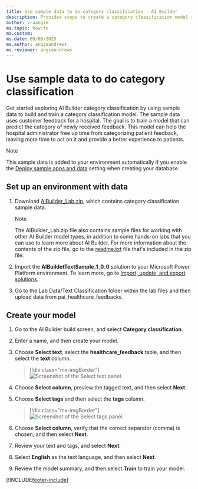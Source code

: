 ```yaml
---
title: Use sample data to do category classification - AI Builder
description: Provides steps to create a category classification model in AI Builder using sample data provided by Microsoft.
author: v-aangie
ms.topic: how-to
ms.custom: 
ms.date: 09/08/2025
ms.author: angieandrews
ms.reviewer: angieandrews
---
```


# Use sample data to do category classification

Get started exploring AI Builder category classification by using sample data to build and train a category classification model. The sample data uses customer feedback for a hospital. The goal is to train a model that can predict the category of newly received feedback. This model can help the hospital administrator free up time from categorizing patient feedback, leaving more time to act on it and provide a better experience to patients.

> [!NOTE]
> This sample data is added to your environment automatically if you enable the [Deploy sample apps and data](build-model.md#deploy-sample-apps-and-data) setting when creating your database.

## Set up an environment with data

1. Download [AIBuilder_Lab.zip](https://go.microsoft.com/fwlink/?linkid=2103171), which contains category classification sample data.

    > [!NOTE]
    > The AIBuilder_Lab.zip file also contains sample files for working with other AI Builder model types, in addition to some hands-on labs that you can use to learn more about AI Builder. For more information about the contents of the zip file, go to the [readme.txt](https://go.microsoft.com/fwlink/?linkid=2108226) file that's included in the zip file.

2. Import the **AIBuildetTextSample_1_0_0** solution to your Microsoft Power Platform environment. To learn more, go to [Import, update, and export solutions](/powerapps/maker/common-data-service/import-update-export-solutions).

3. Go to the Lab Data/Text Classification folder within the lab files and then upload data from pai_healthcare_feedbacks.

## Create your model

1. Go to the AI Builder build screen, and select **Category classification**.

1. Enter a name, and then create your model.

1. Choose **Select text**, select the **healthcare_feedback** table, and then select the **text** column.

    > [!div class="mx-imgBorder"]
    > ![Screenshot of the Select text panel.](media/text-class-create-text.png "Select text panel")

1. Choose **Select column**, preview the tagged text, and then select **Next**.

1. Choose **Select tags** and then select the **tags** column.

    > [!div class="mx-imgBorder"]
    > ![Screenshot of the Select tags panel.](media/text-class-create-tags.png "Select tags panel")

1. Choose **Select column**, verify that the correct separator (comma) is chosen, and then select **Next**.
1. Review your text and tags, and select **Next**.
1. Select **English** as the text language, and then select **Next**.
1. Review the model summary, and then select **Train** to train your model.

[!INCLUDE[footer-include](includes/footer-banner.md)]
